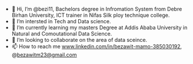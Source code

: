 - 👋 Hi, I’m @bezi11, Bachelors degree in Infromation System from Debre Birhan University, ICT trainer in Nifas Silk ploy technique college.
- 👀 I’m intersted in Tech and Data science.
- 🌱 I’m currently learning my masters Degree at Addis Ababa University in Natural and Comoutational Data Science.
- 💞️ I’m looking to collaborate on the area of data sceince.
- 📫 How to reach me www.linkedin.com/in/bezawit-mamo-385030192, @bezawitm23@gmail.com

<!---
bezi11/bezi11 is a ✨ special ✨ repository because its `README.md` (this file) appears on your GitHub profile.
You can click the Preview link to take a look at your changes.
--->
